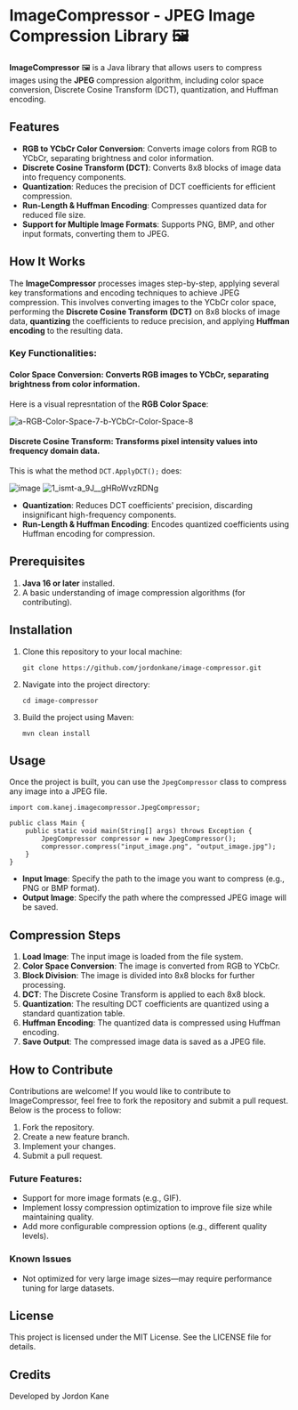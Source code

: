 # ImageCompressor - JPEG Image Compression Library 🖼️
**ImageCompressor** 🖼️ is a Java library that allows users to compress images using the **JPEG** compression algorithm, including color space conversion, Discrete Cosine Transform (DCT), quantization, and Huffman encoding.

## Features
- **RGB to YCbCr Color Conversion**: Converts image colors from RGB to YCbCr, separating brightness and color information.
- **Discrete Cosine Transform (DCT)**: Converts 8x8 blocks of image data into frequency components.
- **Quantization**: Reduces the precision of DCT coefficients for efficient compression.
- **Run-Length & Huffman Encoding**: Compresses quantized data for reduced file size.
- **Support for Multiple Image Formats**: Supports PNG, BMP, and other input formats, converting them to JPEG.

## How It Works
The **ImageCompressor** processes images step-by-step, applying several key transformations and encoding techniques to achieve JPEG compression. This involves converting images to the YCbCr color space, performing the **Discrete Cosine Transform (DCT)** on 8x8 blocks of image data, **quantizing** the coefficients to reduce precision, and applying **Huffman encoding** to the resulting data.

### Key Functionalities:
#### **Color Space Conversion**: Converts RGB images to YCbCr, separating brightness from color information.
Here is a visual represntation of the **RGB Color Space**:

![a-RGB-Color-Space-7-b-YCbCr-Color-Space-8](https://github.com/user-attachments/assets/a513dba8-b56e-4d30-acb0-5958c6ab5ace)

#### **Discrete Cosine Transform**: Transforms pixel intensity values into frequency domain data.
This is what the method `DCT.ApplyDCT();` does:

![image](https://github.com/user-attachments/assets/03a1a951-e20b-438e-866b-4ce1fdf2c908)
![1_ismt-a_9J__gHRoWvzRDNg](https://github.com/user-attachments/assets/61c2e200-7878-4158-a6af-a64e260c5c19)

- **Quantization**: Reduces DCT coefficients' precision, discarding insignificant high-frequency components.
- **Run-Length & Huffman Encoding**: Encodes quantized coefficients using Huffman encoding for compression.


  
## Prerequisites
1. **Java 16 or later** installed.
2. A basic understanding of image compression algorithms (for contributing).

## Installation
1. Clone this repository to your local machine:
   ```
   git clone https://github.com/jordonkane/image-compressor.git
   ```
2. Navigate into the project directory:
   ```
   cd image-compressor
   ```
3. Build the project using Maven:
   ```
   mvn clean install
   ```

## Usage
Once the project is built, you can use the `JpegCompressor` class to compress any image into a JPEG file.

```
import com.kanej.imagecompressor.JpegCompressor;

public class Main {
    public static void main(String[] args) throws Exception {
        JpegCompressor compressor = new JpegCompressor();
        compressor.compress("input_image.png", "output_image.jpg");
    }
}
```
- **Input Image**: Specify the path to the image you want to compress (e.g., PNG or BMP format).
- **Output Image**: Specify the path where the compressed JPEG image will be saved.

## Compression Steps
1. **Load Image**: The input image is loaded from the file system.
2. **Color Space Conversion**: The image is converted from RGB to YCbCr.
3. **Block Division**: The image is divided into 8x8 blocks for further processing.
4. **DCT**: The Discrete Cosine Transform is applied to each 8x8 block.
5. **Quantization**: The resulting DCT coefficients are quantized using a standard quantization table.
6. **Huffman Encoding**: The quantized data is compressed using Huffman encoding.
7. **Save Output**: The compressed image data is saved as a JPEG file.

## How to Contribute
Contributions are welcome! If you would like to contribute to ImageCompressor, feel free to fork the repository and submit a pull request. Below is the process to follow:

1. Fork the repository.
2. Create a new feature branch.
3. Implement your changes.
4. Submit a pull request.

### Future Features:
- Support for more image formats (e.g., GIF).
- Implement lossy compression optimization to improve file size while maintaining quality.
- Add more configurable compression options (e.g., different quality levels).

### Known Issues
- Not optimized for very large image sizes—may require performance tuning for large datasets.

## License
This project is licensed under the MIT License. See the LICENSE file for details.

## Credits
Developed by Jordon Kane
